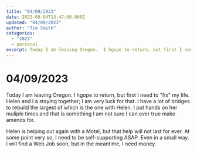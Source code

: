 ```yaml
---
title: "04/09/2023"
date: 2023-09-04T13:47:00.000Z
updated: "04/09/2023"
author: "Tim Smith"
categories:
  - "2023"
  - personal
excerpt: Today I am leaving Oregon.  I hgope to return, but first I need to "fix" my life.
---
```



# 04/09/2023

Today I am leaving Oregon.  I hgope to return, but first I need to "fix" my life.  Helen and I a staying together; I am very luck for that.  I have a lot of bridges to rebuild the largest of which is the one with Helen.  I put hands on her muliple times and that is something I am not sure I can ever true make amends for.

Helen is helping out again with a Motel, but that help will not last for ever.  At some point very so, I need to be self-supporting ASAP.  Even in a small way.  I will find a Web Job soon, but in the meantime, I need money.  
